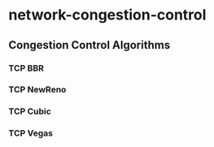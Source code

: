 # network-congestion-control


## Congestion Control Algorithms


### TCP BBR 
### TCP NewReno
### TCP Cubic
### TCP Vegas

